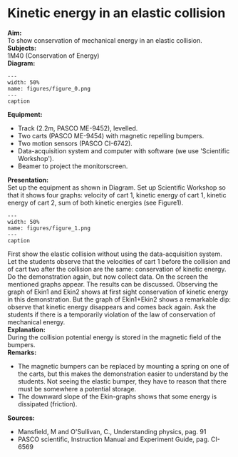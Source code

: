 # Kinetic energy in an elastic collision 
     
<b> Aim: </b>  
 To show conservation of mechanical energy in an elastic collision.    
<b> Subjects: </b>  
 1M40 (Conservation of Energy)   
<b> Diagram: </b>  
   
```{figure} figures/figure_0.png  
---  
width: 50%  
name: figures/figure_0.png  
---  
caption  
``` 
      
<b> Equipment: </b>  
 
 *  Track (2.2m, PASCO ME-9452), levelled. 
 *  Two carts (PASCO ME-9454) with magnetic repelling bumpers. 
 *  Two motion sensors (PASCO CI-6742). 
 *  Data-acquisition system and computer with software (we use 'Scientific Workshop'). 
 *  Beamer to project the monitorscreen.
     
<b> Presentation: </b>  
 Set up the equipment as shown in Diagram. Set up Scientific Workshop so that it shows four graphs: velocity of cart 1, kinetic energy of cart 1, kinetic energy of cart 2, sum of both kinetic energies (see Figure1).   
```{figure} figures/figure_1.png  
---  
width: 50%  
name: figures/figure_1.png  
---  
caption  
``` 
 First show the elastic collision without using the data-acquisition system. Let the students observe that the velocities of cart 1 before the collision and of cart two after the collision are the same: conservation of kinetic energy. Do the demonstration again, but now collect data. On the screen the mentioned graphs appear. The results can be discussed. Observing the graph of Ekin1 and Ekin2 shows at first sight conservation of kinetic energy in this demonstration. But the graph of Ekin1+Ekin2 shows a remarkable dip: observe that kinetic energy disappears and comes back again. Ask the students if there is a temporarily violation of the law of conservation of mechanical energy.    
<b> Explanation: </b>  
 During the collision potential energy is stored in the magnetic field of the bumpers.    
<b> Remarks: </b>  
 
 *  The magnetic bumpers can be replaced by mounting a spring on one of the carts, but this makes the demonstration easier to understand by the students. Not seeing the elastic bumper, they have to reason that there must be somewhere a potential storage. 
 *  The downward slope of the Ekin-graphs shows that some energy is dissipated (friction).
   
<b> Sources: </b>  
 
 *  Mansfield, M and O'Sullivan, C., Understanding physics, pag. 91 
 *  PASCO scientific, Instruction Manual and Experiment Guide, pag. CI-6569
     